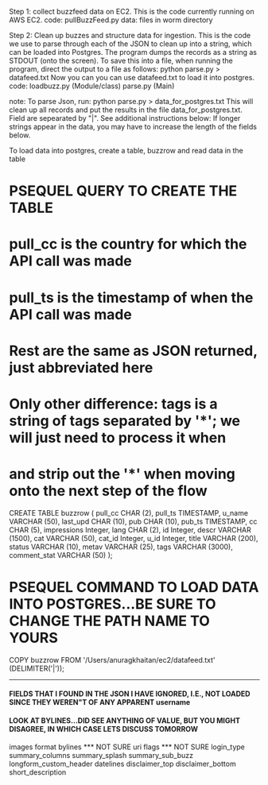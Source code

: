 Step 1: collect buzzfeed data on EC2.  This is the code currently running on AWS EC2.
  code: pullBuzzFeed.py
  data: files in worm directory


Step 2: Clean up buzzes and structure data for ingestion.  This is the code we use to parse through each of the
        JSON to clean up into a string, which can be loaded into Postgres.  The program dumps the records as
        a string as STDOUT (onto the screen).
        To save this into a file, when running the program, direct the output to a file as follows:
        python parse.py > datafeed.txt
        Now you can you can use datafeed.txt to load it into postgres.
  code: loadbuzz.py (Module/class)
        parse.py (Main)

  note: To parse Json, run:  python parse.py > data_for_postgres.txt
        This will clean up all records and put the results in the file data_for_postgres.txt.  Field are sepearated
        by "|".  See additional instructions below:
        If longer strings appear in the data, you may have to increase the length of the fields below.

To load data into postgres, create a table, buzzrow and read data in the table
# PSEQUEL QUERY TO CREATE THE TABLE
# pull_cc is the country for which the API call was made
# pull_ts is the timestamp of when the API call was made
# Rest are the same as JSON returned, just abbreviated here
# Only other difference: tags is a string of tags separated by '*'; we will just need to process it when
# and strip out the '*' when moving onto the next step of the flow

CREATE TABLE buzzrow (
pull_cc         CHAR (2),
pull_ts         TIMESTAMP,
u_name          VARCHAR (50),
last_upd        CHAR (10),
pub             CHAR (10),
pub_ts          TIMESTAMP,
cc              CHAR (5),
impressions     Integer,
lang            CHAR (2),
id              Integer,
descr           VARCHAR (1500),
cat             VARCHAR (50),
cat_id          Integer,
u_id            Integer,
title           VARCHAR (200),
status          VARCHAR (10),
metav           VARCHAR (25),
tags            VARCHAR (3000),
comment_stat    VARCHAR (50)
);


# PSEQUEL COMMAND TO LOAD DATA INTO POSTGRES...BE SURE TO CHANGE THE PATH NAME TO YOURS
COPY buzzrow FROM '/Users/anuragkhaitan/ec2/datafeed.txt' (DELIMITER('|'));


*********************************************************************


#### FIELDS THAT I FOUND IN THE JSON I HAVE IGNORED, I.E., NOT LOADED SINCE THEY WEREN"T OF ANY APPARENT username
#### LOOK AT BYLINES...DID SEE ANYTHING OF VALUE, BUT YOU MIGHT DISAGREE, IN WHICH CASE LETS DISCUSS TOMORROW
images
format
bylines         *** NOT SURE
uri
flags           *** NOT SURE
login_type
summary_columns
summary_splash
summary_sub_buzz
longform_custom_header
datelines
disclaimer_top
disclaimer_bottom
short_description
